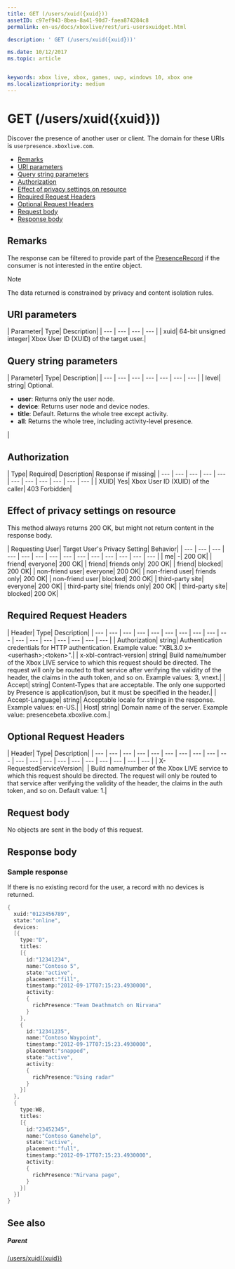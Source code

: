 ```yaml
---
title: GET (/users/xuid({xuid}))
assetID: c97ef943-8bea-8a41-90d7-faea874284c8
permalink: en-us/docs/xboxlive/rest/uri-usersxuidget.html

description: ' GET (/users/xuid({xuid}))'

ms.date: 10/12/2017
ms.topic: article


keywords: xbox live, xbox, games, uwp, windows 10, xbox one
ms.localizationpriority: medium
---
```



# GET (/users/xuid({xuid}))
Discover the presence of another user or client.
The domain for these URIs is `userpresence.xboxlive.com`.

  * [Remarks](#ID4EV)
  * [URI parameters](#ID4EDB)
  * [Query string parameters](#ID4EOB)
  * [Authorization](#ID4E4C)
  * [Effect of privacy settings on resource](#ID4EAE)
  * [Required Request Headers](#ID4EVH)
  * [Optional Request Headers](#ID4E1BAC)
  * [Request body](#ID4E1CAC)
  * [Response body](#ID4EFDAC)

<a id="ID4EV"></a>


## Remarks

The response can be filtered to provide part of the [PresenceRecord](../../json/json-presencerecord.md) if the consumer is not interested in the entire object.

> [!NOTE] 
> The data returned is constrained by privacy and content isolation rules.



<a id="ID4EDB"></a>

 
## URI parameters

| Parameter| Type| Description|
| --- | --- | --- | --- |
| xuid| 64-bit unsigned integer| Xbox User ID (XUID) of the target user.|

<a id="ID4EOB"></a>


## Query string parameters

| Parameter| Type| Description|
| --- | --- | --- | --- | --- | --- | --- |
| level| string| Optional. <ul><li><b>user</b>: Returns only the user node.</li><li><b>device</b>: Returns user node and device nodes.</li><li><b>title</b>: Default. Returns the whole tree except activity.</li><li><b>all</b>: Returns the whole tree, including activity-level presence.</li></ul> |

<a id="ID4E4C"></a>


## Authorization

| Type| Required| Description| Response if missing|
| --- | --- | --- | --- | --- | --- | --- | --- | --- | --- | --- |
| XUID| Yes| Xbox User ID (XUID) of the caller| 403 Forbidden|

<a id="ID4EAE"></a>


## Effect of privacy settings on resource

This method always returns 200 OK, but might not return content in the response body.

| Requesting User| Target User's Privacy Setting| Behavior|
| --- | --- | --- | --- | --- | --- | --- | --- | --- | --- | --- | --- | --- | --- |
| me| -| 200 OK|
| friend| everyone| 200 OK|
| friend| friends only| 200 OK|
| friend| blocked| 200 OK|
| non-friend user| everyone| 200 OK|
| non-friend user| friends only| 200 OK|
| non-friend user| blocked| 200 OK|
| third-party site| everyone| 200 OK|
| third-party site| friends only| 200 OK|
| third-party site| blocked| 200 OK|

<a id="ID4EVH"></a>


## Required Request Headers

| Header| Type| Description|
| --- | --- | --- | --- | --- | --- | --- | --- | --- | --- | --- | --- | --- | --- | --- | --- | --- |
| Authorization| string| Authentication credentials for HTTP authentication. Example value: "XBL3.0 x=&lt;userhash>;&lt;token>".|
| x-xbl-contract-version| string| Build name/number of the Xbox LIVE service to which this request should be directed. The request will only be routed to that service after verifying the validity of the header, the claims in the auth token, and so on. Example values: 3, vnext.|
| Accept| string| Content-Types that are acceptable. The only one supported by Presence is application/json, but it must be specified in the header.|
| Accept-Language| string| Acceptable locale for strings in the response. Example values: en-US.|
| Host| string| Domain name of the server. Example value: presencebeta.xboxlive.com.|

<a id="ID4E1BAC"></a>


## Optional Request Headers

| Header| Type| Description|
| --- | --- | --- | --- | --- | --- | --- | --- | --- | --- | --- | --- | --- | --- | --- | --- | --- | --- | --- | --- |
| X-RequestedServiceVersion|  | Build name/number of the Xbox LIVE service to which this request should be directed. The request will only be routed to that service after verifying the validity of the header, the claims in the auth token, and so on. Default value: 1.|

<a id="ID4E1CAC"></a>


## Request body

No objects are sent in the body of this request.

<a id="ID4EFDAC"></a>


## Response body

<a id="ID4ELDAC"></a>


### Sample response

If there is no existing record for the user, a record with no devices is returned.


```cpp
{
  xuid:"0123456789",
  state:"online",
  devices:
  [{
    type:"D",
    titles:
    [{
      id:"12341234",
      name:"Contoso 5",
      state:"active",
      placement:"fill",
      timestamp:"2012-09-17T07:15:23.4930000",
      activity:
      {
        richPresence:"Team Deathmatch on Nirvana"
      }
    },
    {
      id:"12341235",
      name:"Contoso Waypoint",
      timestamp:"2012-09-17T07:15:23.4930000",
      placement:"snapped",
      state:"active",
      activity:
      {
        richPresence:"Using radar"
      }
    }]
  },
  {
    type:W8,
    titles:
    [{
      id:"23452345",
      name:"Contoso Gamehelp",
      state:"active",
      placement:"full",
      timestamp:"2012-09-17T07:15:23.4930000",
      activity:
      {
        richPresence:"Nirvana page",
      }
    }]
  }]
}

```


<a id="ID4EXDAC"></a>


## See also

<a id="ID4EZDAC"></a>


##### Parent

[/users/xuid({xuid})](uri-usersxuid.md)

